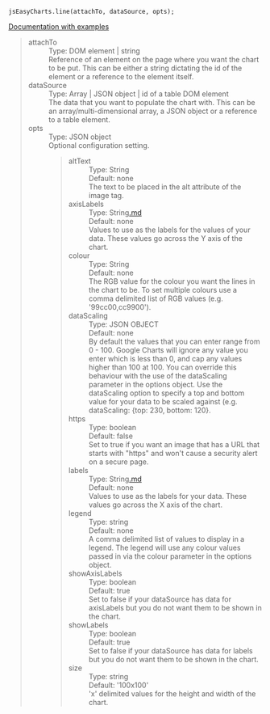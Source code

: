 
```
jsEasyCharts.line(attachTo, dataSource, opts);
```

[Documentation with examples](http://www.tmaslen.plus.com/jseasycharts/demos.line.html)

<dl>
<blockquote><dt>attachTo</dt>
<dd>Type: DOM element | string<br />
Reference of an element on the page where you want the chart to be put.  This can be either a string dictating the id of the element or a reference to the element itself.</dd>
<dt>dataSource</dt>
<dd>Type: Array | JSON object | id of a table DOM element<br />
The data that you want to populate the chart with.  This can be an array/multi-dimensional array, a JSON object or a reference to a table element.</dd>
<dt>opts</dt>
<dd>Type: JSON object<br />
Optional configuration setting.<br>
<dl>
<blockquote><dt>altText</dt>
<dd>Type: String<br />
Default: none<br />
The text to be placed in the alt attribute of the image tag.</dd>
<dt>axisLabels</dt>
<dd>Type: String<a href='.md'>.md</a><br />
Default: none<br />
Values to use as the labels for the values of your data.  These values go across the Y axis of the chart.</dd>
<dt>colour</dt>
<dd>Type: String<br />
Default: none<br />
The RGB value for the colour you want the lines in the chart to be.  To set multiple colours use a comma delimited list of RGB values (e.g. '99cc00,cc9900').</dd>
<dt>dataScaling</dt>
<dd>Type: JSON OBJECT<br />
Default: none<br />
By default the values that you can enter range from 0 - 100. Google Charts will ignore any value you enter which is less than 0, and cap any values higher than 100 at 100. You can override this behaviour with the use of the dataScaling parameter in the options object.  Use the dataScaling option to specify a top and bottom value for your data to be scaled against (e.g. dataScaling: {top: 230, bottom: 120}.</dd>
<dt>https</dt>
<dd>Type: boolean<br />
Default: false<br />
Set to true if you want an image that has a URL that starts with "https" and won't cause a security alert on a secure page.</dd>
<dt>labels</dt>
<dd>Type: String<a href='.md'>.md</a><br />
Default: none<br />
Values to use as the labels for your data.  These values go across the X axis of the chart.</dd>
<dt>legend</dt>
<dd>Type: string<br />
Default: none<br />
A comma delimited list of values to display in a legend.  The legend will use any colour values passed in via the colour parameter in the options object.</dd>
<dt>showAxisLabels</dt>
<dd>Type: boolean<br />
Default: true<br />
Set to false if your dataSource has data for axisLabels but you do not want them to be shown in the chart.</dd>
<dt>showLabels</dt>
<dd>Type: boolean<br />
Default: true<br />
Set to false if your dataSource has data for labels but you do not want them to be shown in the chart.</dd>
<dt>size</dt>
<dd>Type: string<br />
Default: '100x100'<br />
'x' delimited values for the height and width of the chart.</dd>
</blockquote></dl>
</dd>
</dl>